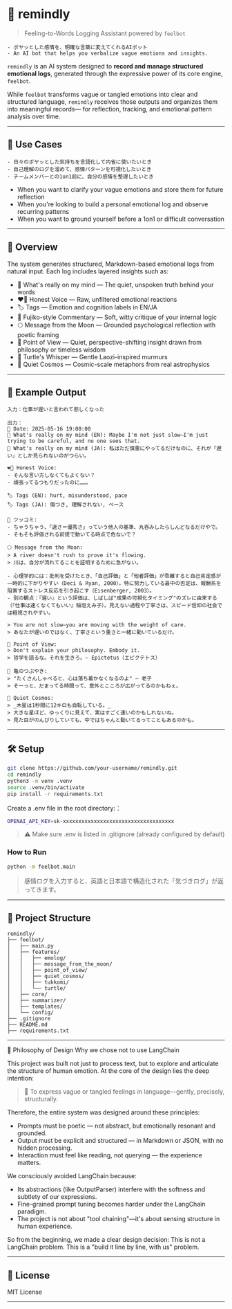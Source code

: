 # 🌙 remindly
> Feeling-to-Words Logging Assistant powered by `feelbot`
```
- ボヤッとした感情を、明確な言葉に変えてくれるAIボット
- An AI bot that helps you verbalize vague emotions and insights.
```

`remindly` is an AI system designed to **record and manage structured emotional logs**,
generated through the expressive power of its core engine, `feelbot`.

While `feelbot` transforms vague or tangled emotions into clear and structured language,
`remindly` receives those outputs and organizes them into meaningful records—
for reflection, tracking, and emotional pattern analysis over time.

---

## 🐰 Use Cases

```
- 日々のボヤッとした気持ちを言語化して内省に使いたいとき
- 自己理解のログを溜めて、感情パターンを可視化したいとき
- チームメンバーとの1on1前に、自分の感情を整理したいとき
```

- When you want to clarify your vague emotions and store them for future reflection
- When you're looking to build a personal emotional log and observe recurring patterns
- When you want to ground yourself before a 1on1 or difficult conversation

---

## 🌠 Overview

The system generates structured, Markdown-based emotional logs from natural input.
Each log includes layered insights such as:

- 💭 What's really on my mind — The quiet, unspoken truth behind your words
- ❤️‍🔥 Honest Voice — Raw, unfiltered emotional reactions
- 🏷 Tags — Emotion and cognition labels in EN/JA
- 🎯 Fujiko-style Commentary — Soft, witty critique of your internal logic
- 🌕 Message from the Moon — Grounded psychological reflection with poetic framing
- 💎 Point of View — Quiet, perspective-shifting insight drawn from philosophy or timeless wisdom
- 🐢 Turtle's Whisper — Gentle Laozi-inspired murmurs
- 🌌 Quiet Cosmos — Cosmic-scale metaphors from real astrophysics

---

## 🧪 Example Output

```plaintext
入力：仕事が遅いと言われて悲しくなった

出力：
📅 Date: 2025-05-16 19:00:00
💭 What's really on my mind (EN): Maybe I'm not just slow—I'm just trying to be careful, and no one sees that.
💭 What's really on my mind (JA): 私はただ慎重にやってるだけなのに、それが「遅い」としか見られないのがつらい。

❤️‍🔥 Honest Voice:
- そんな言い方しなくてもよくない？
- 頑張ってるつもりだったのに……。

🏷 Tags (EN): hurt, misunderstood, pace
🏷 Tags (JA): 傷つき, 理解されない, ペース

🎯 ツッコミ:
- ちゃうちゃう、「速さ＝優秀さ」っていう他人の基準、丸呑みしたらしんどなるだけやで。
- そもそも評価される前提で動いてる時点で危ないで？

🌕 Message from the Moon:
> A river doesn't rush to prove it's flowing.
> 川は、自分が流れてることを証明するために急がない。

- 心理学的には：批判を受けたとき、「自己評価」と「他者評価」が乖離すると自己肯定感が一時的に下がりやすい（Deci & Ryan, 2000）。特に努力している最中の否定は、報酬系を阻害するストレス反応を引き起こす（Eisenberger, 2003）。
- 別の観点：『遅い』という評価は、しばしば"成果の可視化タイミング"のズレに由来する（『仕事は速くなくてもいい』稲垣えみ子）。見えない過程や丁寧さは、スピード信仰の社会では軽視されやすい。

> You are not slow—you are moving with the weight of care.
> あなたが遅いのではなく、丁寧さという重さと一緒に動いているだけ。

💎 Point of View:
> Don't explain your philosophy. Embody it.
> 哲学を語るな。それを生きろ。— Epictetus（エピクテトス）

🐢 亀のつぶやき:
> "たくさんしゃべると、心は落ち着かなくなるのよ" — 老子
> そーっと、だまってる時間って、意外とこころが広がってるのかもねぇ。

🌌 Quiet Cosmos:
> _木星は1秒間に12キロも自転している。_
> 大きな星ほど、ゆっくりに見えて、実はすごく速いのかもしれないね。
> 見た目がのんびりしていても、中ではちゃんと動いてるってこともあるのかも。
```

---

## 🛠 Setup

```bash
git clone https://github.com/your-username/remindly.git
cd remindly
python3 -m venv .venv
source .venv/bin/activate
pip install -r requirements.txt
```

Create a .env file in the root directory:：
```bash
OPENAI_API_KEY=sk-xxxxxxxxxxxxxxxxxxxxxxxxxxxxxxxxxxxx
```
> ⚠️ Make sure .env is listed in .gitignore (already configured by default)


### How to Run
```bash
python -m feelbot.main
```
> 感情ログを入力すると、英語と日本語で構造化された「気づきログ」が返ってきます。

---

## 📁 Project Structure
```plaintext
remindly/
├── feelbot/
│   ├── main.py
│   ├── features/
│   │   ├── emolog/
│   │   ├── message_from_the_moon/
│   │   ├── point_of_view/
│   │   ├── quiet_cosmos/
│   │   ├── tukkomi/
│   │   └── turtle/
│   ├── core/
│   ├── summarizer/
│   ├── templates/
│   └── config/
├── .gitignore
├── README.md
├── requirements.txt
```

---

📐 Philosophy of Design
Why we chose not to use LangChain

This project was built not just to process text,
but to explore and articulate the structure of human emotion.
At the core of the design lies the deep intention:

> 🫧 To express vague or tangled feelings in language—gently, precisely, structurally.

Therefore, the entire system was designed around these principles:
- Prompts must be poetic — not abstract, but emotionally resonant and grounded.
- Output must be explicit and structured — in Markdown or JSON, with no hidden processing.
- Interaction must feel like reading, not querying — the experience matters.

We consciously avoided LangChain because:
- Its abstractions (like OutputParser) interfere with the softness and subtlety of our expressions.
- Fine-grained prompt tuning becomes harder under the LangChain paradigm.
- The project is not about "tool chaining"—it's about sensing structure in human experience.

So from the beginning, we made a clear design decision:
This is not a LangChain problem.
This is a "build it line by line, with us" problem.

---

## 🌱 License
MIT License

---

